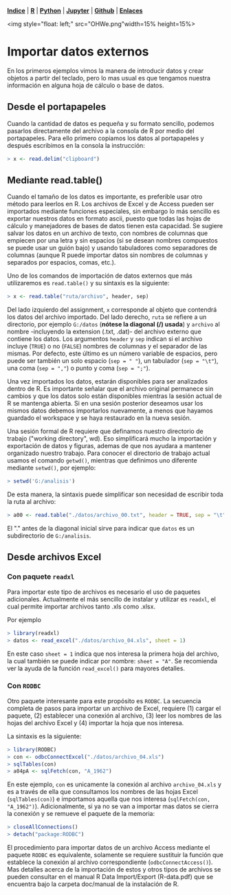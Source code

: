 <p align="left">
<strong><a href="../Indice.html">Indice</a></strong>
|
<strong><a href="../Intro a R/R.html">R</a></strong>
|
<strong><a href="../Intro a Python/Python.html">Python</a></strong>
|
<strong><a href="../Intro a Jupyter/Jupyter.html">Jupyter</a></strong>
|
<strong><a href="../Intro a github/Github.html">Github</a></strong>
|
<strong><a href="../enlaces.html">Enlaces</a></strong>
</p>

<img     style="float: left;" src="OHWe.png"width=15% height=15%>

# Importar datos externos
En los primeros ejemplos vimos la manera de introducir datos y crear objetos a partir del teclado, pero lo mas usual es que tengamos nuestra información en alguna hoja de cálculo o base de datos. 

## Desde el portapapeles
Cuando la cantidad de datos es pequeña y su formato sencillo, podemos pasarlos directamente del archivo a la consola de R por medio del portapapeles. Para ello primero copiamos los datos al portapapeles y después escribimos en la consola la instrucción:
```r
> x <- read.delim("clipboard")
```

## Mediante read.table()
Cuando el tamaño de los datos es importante, es preferible usar otro método para leerlos en R. Los archivos de Excel y de Access pueden ser importados mediante funciones especiales, sin embargo lo más sencillo es exportar nuestros datos en formato ascii, puesto que todas las hojas de cálculo y manejadores de bases de datos tienen esta capacidad. Se sugiere salvar los datos en un archivo de texto, con nombres de columnas que empiecen por una letra y sin espacios (si se desean nombres compuestos se puede usar un guión bajo) y usando tabuladores como separadores de columnas (aunque R puede importar datos sin nombres de columnas y separados por espacios, comas, etc.). 

Uno de los comandos de importación de datos externos que más utilizaremos es `read.table()` y su sintaxis es la siguiente:
```r
> x <- read.table("ruta/archivo", header, sep)
```
Del lado izquierdo del assignment, `x` corresponde al objeto que contendrá los datos del archivo importado. Del lado derecho, `ruta` se refiere a un directorio, por ejemplo `G:/datos` (**nótese la diagonal (/) usada**) y `archivo` al nombre -incluyendo la extension (.txt, .dat)- del archivo externo que contiene los datos. Los argumentos `header` y `sep` indican si el archivo incluye (`TRUE`) o no (`FALSE`) nombres de columnas y el separador de las mismas. Por defecto, este último es un número variable de espacios, pero puede ser también un solo espacio  (`sep = " "`), un tabulador (`sep = "\t"`), una coma (`sep = ","`) o punto y coma (`sep = ";"`). 

Una vez importados los datos, estarán disponibles para ser analizados dentro de R. Es importante señalar que el archivo original permanece sin cambios y que los datos solo están disponibles mientras la sesión actual de R se mantenga abierta. Si en una sesión posterior deseamos usar los mismos datos debemos importarlos nuevamente, a menos que hayamos guardado el workspace y se haya restaurado en la nueva sesión. 

Una sesión formal de R requiere que definamos nuestro directorio de trabajo ("working directory", wd). Eso simplificará mucho la importación y exportación de datos y figuras, ademas de que nos ayudara a mantener organizado nuestro trabajo. Para conocer el directorio de trabajo actual usamos el comando `getwd()`, mientras que definimos uno diferente mediante `setwd()`, por ejemplo:
```r
> setwd('G:/analisis')
```
De esta manera, la sintaxis  puede simplificar son necesidad de escribir toda la ruta al archivo:
```r
> a00 <- read.table("./datos/archivo_00.txt", header = TRUE, sep = "\t")
```
El "." antes de la diagonal inicial sirve para indicar que `datos` es un subdirectorio de `G:/analisis`. 

## Desde archivos Excel

### Con paquete `readxl`
Para importar este tipo de archivos es necesario el uso de paquetes adicionales. Actualmente el más sencillo de instalar y utilizar es `readxl`, el cual permite importar archivos tanto .xls como .xlsx. 

Por ejemplo
```r
> library(readxl)
> datos <- read_excel("./datos/archivo_04.xls", sheet = 1)
```
En este caso `sheet = 1` indica que nos interesa la primera hoja del archivo, la cual también se puede indicar por nombre: `sheet = "A"`.
Se recomienda ver la ayuda de la función `read_excel()` para mayores detalles.

### Con `RODBC`
Otro paquete interesante para este propósito es `RODBC`. La secuencia completa de pasos para importar un archivo de Excel, requiere (1) cargar el paquete, (2) establecer una conexión al archivo, (3) leer los nombres de las hojas del archivo Excel y (4) importar la hoja que nos interesa. 

La sintaxis es la siguiente:
```r
> library(RODBC)
> con <- odbcConnectExcel("./datos/archivo_04.xls")
> sqlTables(con)
> a04pA <- sqlFetch(con, "A_1962")
```
En este ejemplo, `con` es unicamente la conexión al archivo `archivo_04.xls` y es a través de ella que consultamos los nombres de las hojas Excel (`sqlTables(con)`) e importamos aquella que nos interesa (`sqlFetch(con, "A_1962")`). Adicionalmente, si ya no se van a importar mas datos se cierra la conexión y se remueve el paquete de la memoria:
```r
> closeAllConnections()
> detach("package:RODBC")
```
El procedimiento para importar datos de un archivo Access mediante el paquete `RODBC` es equivalente, solamente se requiere sustituir la función que establece la conexión al archivo correspondiente (`odbcConnectAccess()`). Mas detalles acerca de la importación de estos y otros tipos de archivos se pueden consultar en el manual R Data Import/Export (R-data.pdf) que se encuentra bajo la carpeta doc/manual de la instalación de R.
